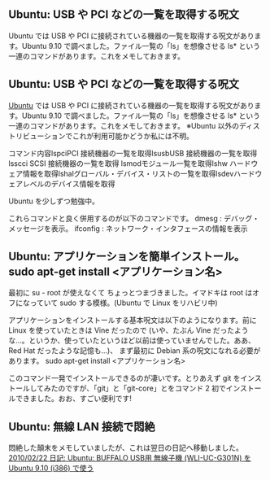 ## Ubuntu: USB や PCI などの一覧を取得する呪文

Ubuntu では USB や PCI に接続されている機器の一覧を取得する呪文があります。Ubuntu 9.10 で調べました。ファイル一覧の「ls」を想像させる ls* という一連のコマンドがあります。これをメモしておきます。






## Ubuntu: USB や PCI などの一覧を取得する呪文


[Ubuntu](http://www.igapyon.jp/igapyon/diary/keyword/ubuntu.html) では USB や PCI に接続されている機器の一覧を取得する呪文があります。Ubuntu 9.10
で調べました。ファイル一覧の「ls」を想像させる ls* という一連のコマンドがあります。これをメモしておきます。
※Ubuntu 以外のディストリビューションでこれが利用可能かどうか私には不明。

コマンド内容lspciPCI 接続機器の一覧を取得lsusbUSB 接続機器の一覧を取得lsscci SCSI 接続機器の一覧を取得 lsmodモジュール一覧を取得lshw ハードウェア情報を取得lshalグローバル・デバイス・リストの一覧を取得lsdevハードウェアレベルのデバイス情報を取得


Ubuntu を少しずつ勉強中。

これらコマンドと良く併用するのが以下のコマンドです。
dmesg : デバッグ・メッセージを表示。
  ifconfig : ネットワーク・インタフェースの情報を表示


## Ubuntu: アプリケーションを簡単インストール。sudo apt-get install <アプリケーション名>


最初に su - root が使えなくて ちょっとつまづきました。イマドキは root はオフになっていて sudo する模様。(Ubuntu
で Linux をリハビリ中)

アプリケーションをインストールする基本呪文は以下のようになります。前に Linux を使っていたときは Vine だったので (いや、たぶん
Vine だったような…。というか、使っていたというほど以前は使っていませんでした。ああ、Red Hat だったような記憶も…)、
まず最初に Debian 系の呪文になれる必要があります。
sudo apt-get install <アプリケーション名>


このコマンド一発でインストールできるのが凄いです。とりあえず git をインストールしてみたのですが、「git」と「git-core」とをコマンド
2 初でインストールできました。おお、すごい便利です!

## Ubuntu: 無線 LAN 接続で悶絶


悶絶した顛末をメモしていましたが、これは翌日の日記へ移動しました。
[2010/02/22 日記: Ubuntu: BUFFALO USB用 無線子機 (WLI-UC-G301N) を Ubuntu 9.10 (i386)
  で使う](ig100222.html)